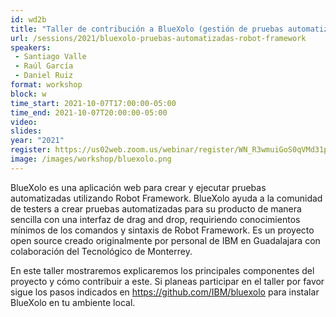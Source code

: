 ```yaml
---
id: wd2b
title: "Taller de contribución a BlueXolo (gestión de pruebas automatizadas)"
url: /sessions/2021/bluexolo-pruebas-automatizadas-robot-framework
speakers:
 - Santiago Valle
 - Raúl García
 - Daniel Ruiz
format: workshop
block: w
time_start: 2021-10-07T17:00:00-05:00
time_end: 2021-10-07T20:00:00-05:00
video:
slides:
year: "2021"
register: https://us02web.zoom.us/webinar/register/WN_R3wmuiGoS0qVMd31p8VkCQ
image: /images/workshop/bluexolo.png
---
```


BlueXolo es una aplicación web para crear y ejecutar pruebas automatizadas utilizando Robot Framework. BlueXolo ayuda a la comunidad de testers a crear pruebas automatizadas para su producto de manera sencilla con una interfaz de drag and drop, requiriendo conocimientos mínimos de los comandos y sintaxis de Robot Framework. Es un proyecto open source creado originalmente por personal de IBM en Guadalajara con colaboración del Tecnológico de Monterrey.

En este taller mostraremos explicaremos los principales componentes del proyecto y cómo contribuir a este. 
Si planeas participar en el taller por favor sigue los pasos indicados en https://github.com/IBM/bluexolo para instalar BlueXolo en tu ambiente local.
